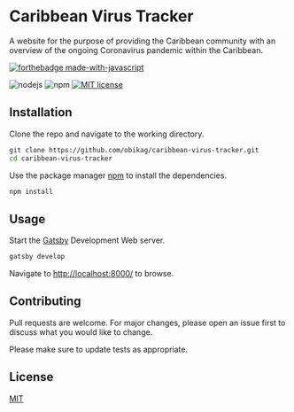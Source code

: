# Caribbean Virus Tracker

A website for the purpose of providing the Caribbean community with an overview of the ongoing Coronavirus pandemic within the Caribbean.

[![forthebadge made-with-javascript][4]](https://www.javascript.com/)

![nodejs][1] ![npm][2] [![MIT license][3]](https://lbesson.mit-license.org/)

## Installation

Clone the repo and navigate to the working directory.

```bash
git clone https://github.com/obikag/caribbean-virus-tracker.git
cd caribbean-virus-tracker
```

Use the package manager [npm](https://www.npmjs.com/) to install the dependencies.

```bash
npm install
```

## Usage

Start the [Gatsby](https://www.gatsbyjs.org/) Development Web server.

```bash
gatsby develop
```

Navigate to <http://localhost:8000/> to browse.

## Contributing

Pull requests are welcome. For major changes, please open an issue first to discuss what you would like to change.

Please make sure to update tests as appropriate.

## License

[MIT](https://choosealicense.com/licenses/mit/)

[1]: https://img.shields.io/badge/nodejs-v8.11.3-brightgreen
[2]: https://img.shields.io/badge/npm-5.6.0-red
[3]: https://img.shields.io/badge/License-MIT-blue.svg
[4]: https://forthebadge.com/images/badges/made-with-javascript.svg
